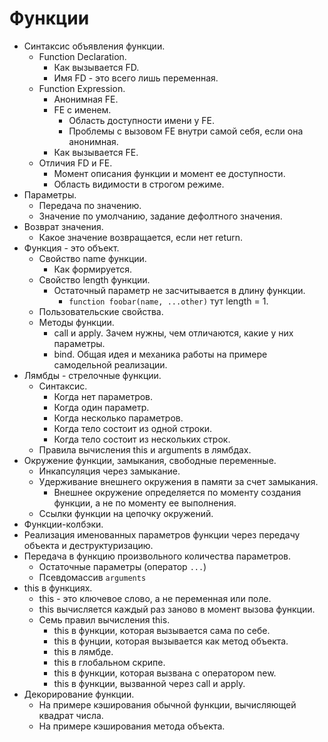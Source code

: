 # Функции

* Синтаксис объявления функции.
  * Function Declaration.
    * Как вызывается FD.
    * Имя FD - это всего лишь переменная.
  * Function Expression.
    * Анонимная FE.
    * FE с именем.
      * Область доступности имени у FE.
      * Проблемы с вызовом FE внутри самой себя, если она анонимная.
    * Как вызывается FE.
  * Отличия FD и FE.
    * Момент описания функции и момент ее доступности.
    * Область видимости в строгом режиме.
* Параметры.
  * Передача по значению.
  * Значение по умолчанию, задание дефолтного значения.
* Возврат значения.
  * Какое значение возвращается, если нет return.
* Функция - это объект.
  * Свойство name функции.
    * Как формируется.
  * Свойство length функции.
    * Остаточный параметр не засчитывается в длину функции.
      * `function foobar(name, ...other)` тут length = 1.
  * Пользовательские свойства.
  * Методы функции.
    * call и apply. Зачем нужны, чем отличаются, какие у них параметры.
    * bind. Общая идея и механика работы на примере самодельной реализации.
* Лямбды - стрелочные функции.
  * Синтаксис.
    * Когда нет параметров.
    * Когда один параметр.
    * Когда несколько параметров.
    * Когда тело состоит из одной строки.
    * Когда тело состоит из нескольких строк.
  * Правила вычисления this и arguments в лямбдах.
* Окружение функции, замыкания, свободные переменные.
  * Инкапсуляция через замыкание.
  * Удерживание внешнего окружения в памяти за счет замыкания.
    * Внешнее окружение определяется по моменту создания функции, а не по моменту ее выполнения.
  * Ссылки функции на цепочку окружений.
* Функции-колбэки.
* Реализация именованных параметров функции через передачу объекта и деструктуризацию.
* Передача в функцию произвольного количества параметров.
  * Остаточные параметры (оператор `...`)
  * Псевдомассив `arguments`
* this в функциях.
  * this - это ключевое слово, а не переменная или поле.
  * this вычисляется каждый раз заново в момент вызова функции.
  * Семь правил вычисления this.
    * this в функции, которая вызывается сама по себе.
    * this в фунции, которая вызывается как метод объекта.
    * this в лямбде.
    * this в глобальном скрипе.
    * this в функции, которая вызвана с оператором new.
    * this в функции, вызванной через call и apply.
* Декорирование функции.
  * На примере кэширования обычной функции, вычисляющей квадрат числа.
  * На примере кэширования метода объекта.
